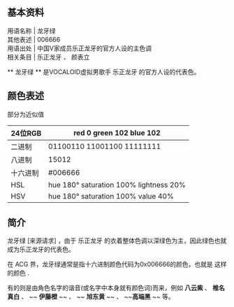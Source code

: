 **基本资料**  
---  
用语名称  |  龙牙绿   
其他表述  |  006666   
用语出处  |  中国V家成员乐正龙牙的官方人设的主色调   
相关条目  |  乐正龙牙  、  颜表立   
  
** 龙牙绿  ** 是VOCALOID虚拟男歌手  乐正龙牙  的官方人设的代表色。

##  颜色表述

部分为近似值

24位RGB  |  red 0 green 102 blue 102   
---|---  
二进制  |  01100110 11001100 11111111   
八进制  |  15012   
十六进制  |  #006666   
HSL  |  hue 180° saturation 100% lightness 20%   
HSV  |  hue 180° saturation 100% value 40%   
  
##  简介

龙牙绿  [来源请求]  ，由于  乐正龙牙  的衣着整体色调以深绿色为主，因此绿色也就成为乐正龙牙的代表色。

在  ACG  界，龙牙绿通常是指十六进制颜色代码为0x006666的颜色，也就是  这样的颜色  .

有的则是由角色名字的谐音(或名字中本身就有颜色词)而来，例如  **八云紫** 、  **椎名真白** 、  ~~ **伊藤橙** ~~ 、  ~~
**旭东黄** ~~ 、 ~~**高端黑** ~~ 等。

